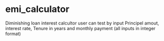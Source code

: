 # emi_calculator
Diminishing loan interest calcultor 
user can test by input
Principel amout, interest rate, Tenure in years and monthly payment (all inputs in integer format)
